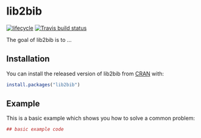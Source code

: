 # lib2bib

[![lifecycle](https://img.shields.io/badge/lifecycle-experimental-orange.svg)](https://www.tidyverse.org/lifecycle/#experimental)
[![Travis build status](https://travis-ci.org/the-Hull/libtobib.svg?branch=master)](https://travis-ci.org/the-Hull/libtobib)

The goal of lib2bib is to ...

## Installation

You can install the released version of lib2bib from [CRAN](https://CRAN.R-project.org) with:

``` r
install.packages("lib2bib")
```

## Example

This is a basic example which shows you how to solve a common problem:

``` r
## basic example code
```

